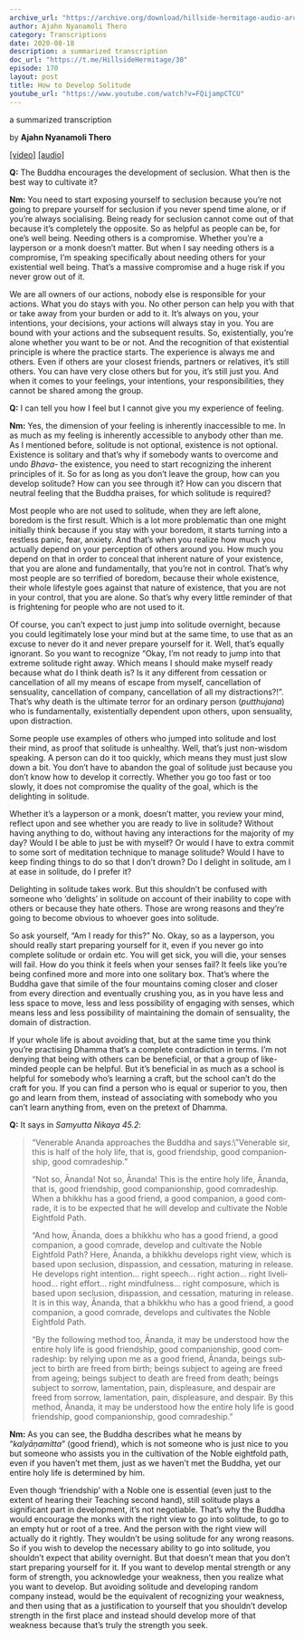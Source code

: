 ```yaml
---
archive_url: "https://archive.org/download/hillside-hermitage-audio-archive/20200818%20-%20170hh%20-%20QA%20-%20How%20to%20develop%20the%20attitude%20of%20solitude.mp3"
author: Ajahn Nyanamoli Thero
category: Transcriptions
date: 2020-08-18
description: a summarized transcription
doc_url: "https://t.me/HillsideHermitage/30"
episode: 170
layout: post
title: How to Develop Solitude
youtube_url: "https://www.youtube.com/watch?v=FQijampCTCU"
---
```


a summarized transcription

by **Ajahn Nyanamoli Thero**

[\[video\]](https://www.youtube.com/watch?v=FQijampCTCU) [\[audio\]](https://archive.org/download/hillside-hermitage-audio-archive/20200818%20-%20170hh%20-%20QA%20-%20How%20to%20develop%20the%20attitude%20of%20solitude.mp3)

**Q:** The Buddha encourages the development of seclusion. What then is
the best way to cultivate it?

**Nm:** You need to start exposing yourself to seclusion because you’re
not going to prepare yourself for seclusion if you never spend time
alone, or if you’re always socialising. Being ready for seclusion cannot
come out of that because it’s completely the opposite. So as helpful as
people can be, for one’s well being. Needing others is a compromise.
Whether you’re a layperson or a monk doesn’t matter. But when I say
needing others is a compromise, I’m speaking specifically about needing
others for your existential well being. That’s a massive compromise and
a huge risk if you never grow out of it.

We are all owners of our actions, nobody else is responsible for your
actions. What you do stays with you. No other person can help you with
that or take away from your burden or add to it. It’s always on you,
your intentions, your decisions, your actions will always stay in you.
You are bound with your actions and the subsequent results. So,
existentially, you’re alone whether you want to be or not. And the
recognition of that existential principle is where the practice starts.
The experience is always me and others. Even if others are your closest
friends, partners or relatives, it’s still others. You can have very
close others but for you, it’s still just you. And when it comes to your
feelings, your intentions, your responsibilities, they cannot be shared
among the group.

**Q:** I can tell you how I feel but I cannot give you my experience of
feeling.

**Nm:** Yes, the dimension of your feeling is inherently inaccessible to
me. In as much as my feeling is inherently accessible to anybody other
than me. As I mentioned before, solitude is not optional, existence is
not optional. Existence is solitary and that’s why if somebody wants to
overcome and undo <span lang="pi">*Bhava*</span>- the existence, you
need to start recognizing the inherent principles of it. So for as long
as you don’t leave the group, how can you develop solitude? How can you
see through it? How can you discern that neutral feeling that the Buddha
praises, for which solitude is required?

Most people who are not used to solitude, when they are left alone,
boredom is the first result. Which is a lot more problematic than one
might initially think because if you stay with your boredom, it starts
turning into a restless panic, fear, anxiety. And that’s when you
realize how much you actually depend on your perception of others around
you. How much you depend on that in order to conceal that inherent
nature of your existence, that you are alone and fundamentally, that
you’re not in control. That’s why most people are so terrified of
boredom, because their whole existence, their whole lifestyle goes
against that nature of existence, that you are not in your control, that
you are alone. So that’s why every little reminder of that is
frightening for people who are not used to it.

Of course, you can’t expect to just jump into solitude overnight,
because you could legitimately lose your mind but at the same time, to
use that as an excuse to never do it and never prepare yourself for it.
Well, that’s equally ignorant. So you want to recognize “Okay, I’m not
ready to jump into that extreme solitude right away. Which means I
should make myself ready because what do I think death is? Is it any
different from cessation or cancellation of all my means of escape from
myself, cancellation of sensuality, cancellation of company,
cancellation of all my distractions?!”. That’s why death is the ultimate
terror for an ordinary person (<span lang="pi">*putthujana*</span>) who
is fundamentally, existentially dependent upon others, upon sensuality,
upon distraction.

Some people use examples of others who jumped into solitude and lost
their mind, as proof that solitude is unhealthy. Well, that’s just
non-wisdom speaking. A person can do it too quickly, which means they
must just slow down a bit. You don’t have to abandon the goal of
solitude just because you don’t know how to develop it correctly.
Whether you go too fast or too slowly, it does not compromise the
quality of the goal, which is the delighting in solitude.

Whether it’s a layperson or a monk, doesn’t matter, you review your
mind, reflect upon and see whether you are ready to live in solitude?
Without having anything to do, without having any interactions for the
majority of my day? Would I be able to just be with myself? Or would I
have to extra commit to some sort of meditation technique to manage
solitude? Would I have to keep finding things to do so that I don’t
drown? Do I delight in solitude, am I at ease in solitude, do I prefer
it?

Delighting in solitude takes work. But this shouldn’t be confused with
someone who ‘delights’ in solitude on account of their inability to cope
with others or because they hate others. Those are wrong reasons and
they’re going to become obvious to whoever goes into solitude.

So ask yourself, “Am I ready for this?” No. Okay, so as a layperson, you
should really start preparing yourself for it, even if you never go into
complete solitude or ordain etc. You will get sick, you will die, your
senses will fail. How do you think it feels when your senses fail? It
feels like you’re being confined more and more into one solitary box.
That’s where the Buddha gave that simile of the four mountains coming
closer and closer from every direction and eventually crushing you, as
in you have less and less space to move, less and less possibility of
engaging with senses, which means less and less possibility of
maintaining the domain of sensuality, the domain of distraction.

If your whole life is about avoiding that, but at the same time you
think you’re practising Dhamma that’s a complete contradiction in terms.
I’m not denying that being with others can be beneficial, or that a
group of like-minded people can be helpful. But it’s beneficial in as
much as a school is helpful for somebody who’s learning a craft, but the
school can’t do the craft for you. If you can find a person who is equal
or superior to you, then go and learn from them, instead of associating
with somebody who you can’t learn anything from, even on the pretext of
Dhamma.

**Q:** It says in <cite>Samyutta Nikaya 45.2</cite>:

<div lang="en">

> “Venerable Ananda approaches the Buddha and says:\\”Venerable sir,
> this is half of the holy life, that is, good friendship, good
> companionship, good comradeship.”
>
> “Not so, Ānanda! Not so, Ānanda! This is the entire holy life, Ānanda,
> that is, good friendship, good companionship, good comradeship. When a
> bhikkhu has a good friend, a good companion, a good comrade, it is to
> be expected that he will develop and cultivate the Noble Eightfold
> Path.
>
> “And how, Ānanda, does a bhikkhu who has a good friend, a good
> companion, a good comrade, develop and cultivate the Noble Eightfold
> Path? Here, Ānanda, a bhikkhu develops right view, which is based upon
> seclusion, dispassion, and cessation, maturing in release. He develops
> right intention… right speech… right action… right livelihood… right
> effort… right mindfulness… right composure, which is based upon
> seclusion, dispassion, and cessation, maturing in release. It is in
> this way, Ānanda, that a bhikkhu who has a good friend, a good
> companion, a good comrade, develops and cultivates the Noble Eightfold
> Path.
>
> “By the following method too, Ānanda, it may be understood how the
> entire holy life is good friendship, good companionship, good
> comradeship: by relying upon me as a good friend, Ānanda, beings
> subject to birth are freed from birth; beings subject to ageing are
> freed from ageing; beings subject to death are freed from death;
> beings subject to sorrow, lamentation, pain, displeasure, and despair
> are freed from sorrow, lamentation, pain, displeasure, and despair. By
> this method, Ānanda, it may be understood how the entire holy life is
> good friendship, good companionship, good comradeship.”

</div>

**Nm:** As you can see, the Buddha describes what he means by
“<span lang="pi">*kalyāṇamitta*</span>” (good friend), which is not
someone who is just nice to you but someone who assists you in the
cultivation of the Noble eightfold path, even if you haven’t met them,
just as we haven’t met the Buddha, yet our entire holy life is
determined by him.

Even though ‘friendship’ with a Noble one is essential (even just to the
extent of hearing their Teaching second hand), still solitude plays a
significant part in development, it’s not negotiable. That’s why the
Buddha would encourage the monks with the right view to go into
solitude, to go to an empty hut or root of a tree. And the person with
the right view will actually do it rightly. They wouldn’t be using
solitude for any wrong reasons. So if you wish to develop the necessary
ability to go into solitude, you shouldn’t expect that ability
overnight. But that doesn’t mean that you don’t start preparing yourself
for it. If you want to develop mental strength or any form of strength,
you acknowledge your weakness, then you realize what you want to
develop. But avoiding solitude and developing random company instead,
would be the equivalent of recognizing your weakness, and then using
that as a justification to yourself that you shouldn’t develop strength
in the first place and instead should develop more of that weakness
because that’s truly the strength you seek.
